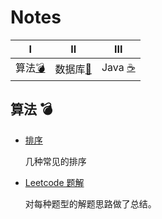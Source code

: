 # Notes

|Ⅰ| Ⅱ| Ⅲ |
| :---------: | :---------: | :---------: |
| 算法[:bomb:](#算法-bomb)|数据库[:closed_book:](#数据库-closed_book)| Java [:coffee:](#java-coffee)|

## 算法 :bomb:

- [排序](https://github.com/Bihanghang/Notes/notes/排序.md)

  几种常见的排序

- [Leetcode 题解](https://github.com/Bihanghang/Notes/notes/leetcode.md)

  对每种题型的解题思路做了总结。
